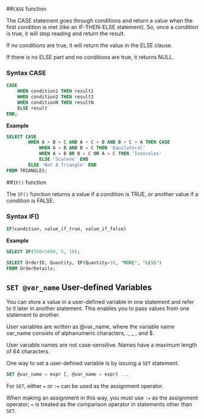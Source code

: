 ##`CASE` function

The CASE statement goes through conditions and return a value when the first condition is met (like an IF-THEN-ELSE statement). So, once a condition is true, it will stop reading and return the result.

If no conditions are true, it will return the value in the ELSE clause.

If there is no ELSE part and no conditions are true, it returns NULL.

### **Syntax CASE** 

```SQL
CASE
    WHEN condition1 THEN result1
    WHEN condition2 THEN result2
    WHEN conditionN THEN resultN
    ELSE result
END;
```

**Example** 

```SQL
SELECT CASE 
        WHEN A + B > C AND A + C > B AND B + C > A THEN CASE 
            WHEN A = B AND B = C THEN 'Equilateral' 
            WHEN A = B OR B = C OR A = C THEN 'Isosceles' 
            ELSE 'Scalene' END 
        ELSE 'Not A Triangle' END 
FROM TRIANGLES;
```

##`IF()` function

The `IF()` function returns a value if a condition is TRUE, or another value if a condition is FALSE.

### **Syntax IF()**

```SQL
IF(condition, value_if_true, value_if_false)
```

**Example**
```SQL
SELECT IF(500<1000, 5, 10);
```

```SQL
SELECT OrderID, Quantity, IF(Quantity>10, "MORE", "LESS")
FROM OrderDetails;
```

## `SET @var_name` User-defined Variables

You can store a value in a user-defined variable in one statement and refer to it later in another statement. This enables you to pass values from one statement to another.

User variables are written as @var_name, where the variable name var_name consists of alphanumeric characters, ., _ , and $.

User variable names are not case-sensitive. Names have a maximum length of 64 characters.

One way to set a user-defined variable is by issuing a `SET` statement:

```SQL
SET @var_name = expr [, @var_name = expr] ...
```

For `SET`, either `=` or `:=` can be used as the assignment operator.  

When making an assignment in this way, you must use `:=` as the assignment operator; `=` is treated as the comparison operator in statements other than `SET`.



